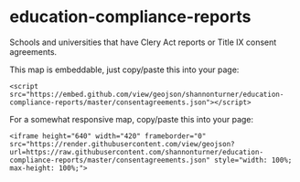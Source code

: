 education-compliance-reports
============================

Schools and universities that have Clery Act reports or Title IX consent agreements.

This map is embeddable, just copy/paste this into your page:

```
<script src="https://embed.github.com/view/geojson/shannonturner/education-compliance-reports/master/consentagreements.json"></script> 
```

For a somewhat responsive map, copy/paste this into your page:

```
<iframe height="640" width="420" frameborder="0" src="https://render.githubusercontent.com/view/geojson?url=https://raw.githubusercontent.com/shannonturner/education-compliance-reports/master/consentagreements.json" style="width: 100%; max-height: 100%;">
```